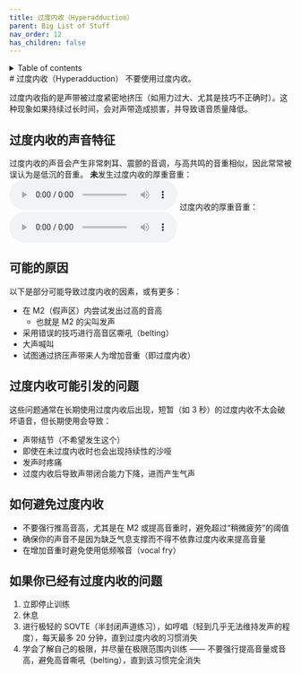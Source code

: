 ```yaml
---
title: 过度内收（Hyperadduction）
parent: Big List of Stuff
nav_order: 12
has_children: false
---
```

<details closed markdown="block">
  <summary>
    Table of contents
  </summary>
{: .text-delta }
1. TOC
{:toc}
</details>
# 过度内收（Hyperadduction）
不要使用过度内收。

过度内收指的是声带被过度紧密地挤压（如用力过大、尤其是技巧不正确时）。这种现象如果持续过长时间，会对声带造成损害，并导致语音质量降低。

## 过度内收的声音特征
过度内收的声音会产生非常刺耳、震颤的音调，与高共鸣的音重相似，因此常常被误认为是低沉的音重。
**未**发生过度内收的厚重音重：
<audio controls> <source src="/audio/tone-masc-normal.ogg" type="audio/ogg"> 浏览器不支持音频播放 </audio>
过度内收的厚重音重：
<audio controls> <source src="/audio/tone-masc-hyperadducted.ogg" type="audio/ogg"> 浏览器不支持音频播放 </audio>

## 可能的原因
以下是部分可能导致过度内收的因素，或有更多：
- 在 M2（假声区）内尝试发出过高的音高
    - 也就是 M2 的尖叫发声
- 采用错误的技巧进行高音区嘶吼（belting）
- 大声喊叫
- 试图通过挤压声带来人为增加音重（即过度内收）

## 过度内收可能引发的问题
这些问题通常在长期使用过度内收后出现，短暂（如 3 秒）的过度内收不太会破坏语音，但长期使用会导致：
- 声带结节（不希望发生这个）
- 即使在未过度内收时也会出现持续性的沙哑
- 发声时疼痛
- 过度内收后导致声带闭合能力下降，进而产生气声

## 如何避免过度内收
- 不要强行推高音高，尤其是在 M2 或提高音重时，避免超过“稍微疲劳”的阈值
- 确保你的声音不是因为缺乏气息支撑而不得不依靠过度内收来提高音量
- 在增加音重时避免使用低频喉音（vocal fry）

## 如果你已经有过度内收的问题
1. 立即停止训练
2. 休息
3. 进行极轻的 SOVTE（半封闭声道练习），如哼唱（轻到几乎无法维持发声的程度），每天最多 20 分钟，直到过度内收的习惯消失
4. 学会了解自己的极限，并尽量在极限范围内训练 —— 不要强行提高音量或音高，避免高音嘶吼（belting），直到该习惯完全消失
